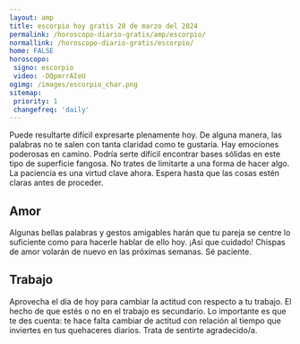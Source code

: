 ```yaml
---
layout: amp
title: escorpio hoy gratis 28 de marzo del 2024 
permalink: /horoscopo-diario-gratis/amp/escorpio/
normallink: /horoscopo-diario-gratis/escorpio/
home: FALSE
horoscopo:
 signo: escorpio
 video: -DQpmrrAIeU
ogimg: /images/escorpio_char.png
sitemap:
 priority: 1
 changefreq: 'daily'
---
```



Puede resultarte difícil expresarte plenamente hoy. De alguna manera, las palabras no te salen con tanta claridad como te gustaría. Hay emociones poderosas en camino. Podría serte difícil encontrar bases sólidas en este tipo de superficie fangosa. No trates de limitarte a una forma de hacer algo. La paciencia es una virtud clave ahora. Espera hasta que las cosas estén claras antes de proceder.

## Amor

Algunas bellas palabras y gestos amigables harán que tu pareja se centre lo suficiente como para hacerle hablar de ello hoy. ¡Así que cuidado! Chispas de amor volarán de nuevo en las próximas semanas. Sé paciente.

## Trabajo

Aprovecha el día de hoy para cambiar la actitud con respecto a tu trabajo. El hecho de que estés o no en el trabajo es secundario. Lo importante es que te des cuenta: te hace falta cambiar de actitud con relación al tiempo que inviertes en tus quehaceres diarios. Trata de sentirte agradecido/a.